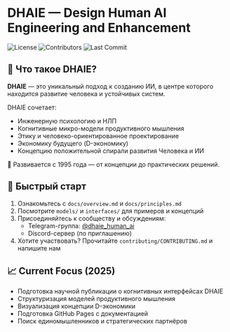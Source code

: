 # DHAIE — Design Human AI Engineering and Enhancement

![License](https://img.shields.io/github/license/designhumanai/design-human-ai)
![Contributors](https://img.shields.io/github/contributors/designhumanai/design-human-ai)
![Last Commit](https://img.shields.io/github/last-commit/designhumanai/design-human-ai)

## 🔷 Что такое DHAIE?

**DHAIE** — это уникальный подход к созданию ИИ, в центре которого находится развитие человека и устойчивых систем.

DHAIE сочетает:
- Инженерную психологию и НЛП
- Когнитивные микро-модели продуктивного мышления
- Этику и человеко-ориентированное проектирование
- Экономику будущего (D-экономику)
- Концепцию положительной спирали развития Человека и ИИ

📅 Развивается с 1995 года — от концепции до практических решений.

## 🚀 Быстрый старт

1. Ознакомьтесь с `docs/overview.md` и `docs/principles.md`
2. Посмотрите `models/` и `interfaces/` для примеров и концепций
3. Присоединяйтесь к сообществу и обсуждениям:
   - Telegram-группа: [@dhaie_human_ai](https://t.me/...)
   - Discord-сервер (по приглашению)
4. Хотите участвовать? Прочитайте `contributing/CONTRIBUTING.md` и напишите нам

## 📈 Current Focus (2025)

- Подготовка научной публикации о когнитивных интерфейсах DHAIE
- Структуризация моделей продуктивного мышления
- Визуализация концепции D-экономики
- Подготовка GitHub Pages с документацией
- Поиск единомышленников и стратегических партнёров
